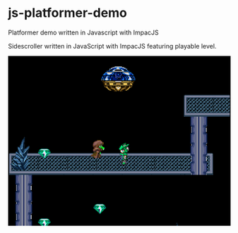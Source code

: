 js-platformer-demo
==================

Platformer demo written in Javascript with ImpacJS

Sidescroller written in JavaScript with ImpacJS featuring playable level.

<img src="https://raw.githubusercontent.com/szahn/js-platformer-demo/master/screens/game.png" />